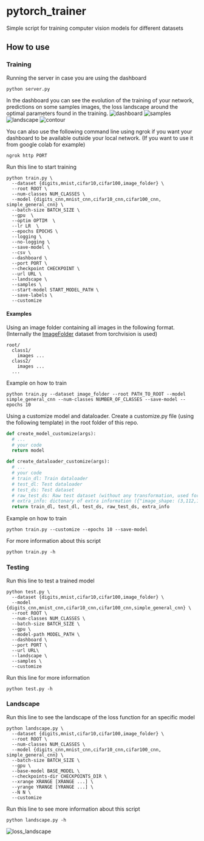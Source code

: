 # pytorch_trainer
Simple script for training computer vision models for different datasets

## How to use
### Training
Running the server in case you are using the dashboard
```
python server.py
```
In the dashboard you can see the evolution of the training of your network, predictions on some samples images, the loss landscape around the optimal parameters found in the training.
![dashboard](samples/dashboard.png?raw=true "Dashboard")
![samples](samples/samples.png?raw=true "Samples")
![landscape](samples/loss_landscape.png?raw=true "Landscape")
![contour](samples/contour.png?raw=true "Contour")

You can also use the following command line using ngrok if you want your dashboard to be available outside your local network. (If you want to use it from google colab for example)
```
ngrok http PORT
```

Run this line to start training
```
python train.py \
  --dataset {digits,mnist,cifar10,cifar100,image_folder} \
  --root ROOT \
  --num-classes NUM_CLASSES \
  --model {digits_cnn,mnist_cnn,cifar10_cnn,cifar100_cnn, simple_general_cnn} \
  --batch-size BATCH_SIZE \
  --gpu  \      
  --optim OPTIM  \        
  --lr LR  \     
  --epochs EPOCHS \
  --logging \      
  --no-logging \       
  --save-model \
  --csv \     
  --dashboard \       
  --port PORT \
  --checkpoint CHECKPOINT \
  --url URL \
  --landscape \
  --samples \
  --start-model START_MODEL_PATH \
  --save-labels \
  --customize
```

#### Examples
Using an image folder containing all images in the following format. (Internally the [ImageFolder](https://pytorch.org/vision/main/generated/torchvision.datasets.ImageFolder.html) dataset from torchvision is used)
```
root/
  class1/
    images ...
  class2/
    images ...
  ...
```
Example on how to train
```
python train.py --dataset image_folder --root PATH_TO_ROOT --model simple_general_cnn --num-classes NUMBER_OF_CLASSES --save-model --epochs 10
```

Using a customize model and dataloader. Create a customize.py file (using the following template) in the root folder of this repo.

```python
def create_model_customize(args):
  # ...
  # your code
  return model

def create_dataloader_customize(args):
  # ...
  # your code
  # train_dl: Train dataloader
  # test_dl: Test dataloader
  # test_ds: Test dataset
  # raw_test_ds: Raw test dataset (without any transformation, used for the samples)
  # extra_info: dictonary of extra information ({"image_shape: (3,112,112), "labels": ["LABEL1","LABEL2",...]})
  return train_dl, test_dl, test_ds, raw_test_ds, extra_info
```
Example on how to train
```
python train.py --customize --epochs 10 --save-model
```

For more information about this script
```
python train.py -h
```

### Testing
Run this line to test a trained model
```
python test.py \
  --dataset {digits,mnist,cifar10,cifar100,image_folder} \
  --model {digits_cnn,mnist_cnn,cifar10_cnn,cifar100_cnn,simple_general_cnn} \
  --root ROOT \
  --num-classes NUM_CLASSES \
  --batch-size BATCH_SIZE \
  --gpu \ 
  --model-path MODEL_PATH \
  --dashboard \
  --port PORT \
  --url URL\
  --landscape \
  --samples \
  --customize
```

Run this line for more information 
```
python test.py -h 
```

### Landscape
Run this line to see the landscape of the loss function for an specific model
```
python landscape.py \
  --dataset {digits,mnist,cifar10,cifar100,image_folder} \
  --root ROOT \
  --num-classes NUM_CLASSES \
  --model {digits_cnn,mnist_cnn,cifar10_cnn,cifar100_cnn, simple_general_cnn} \
  --batch-size BATCH_SIZE \
  --gpu \
  --base-model BASE_MODEL \
  --checkpoints-dir CHECKPOINTS_DIR \
  --xrange XRANGE [XRANGE ...] \
  --yrange YRANGE [YRANGE ...] \
  --N N \
  --customize
```

Run this line to see more information about this script
```
python landscape.py -h
```

![loss_landscape](samples/loss_landscape.png?raw=true "Loss Landscape")
